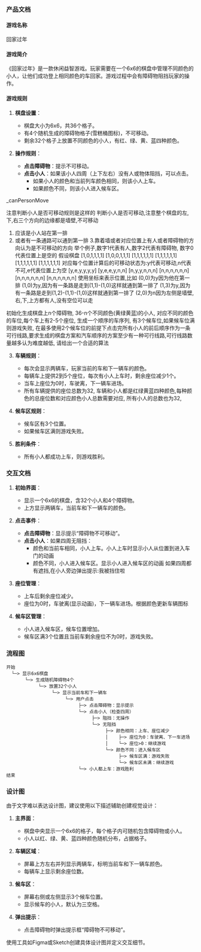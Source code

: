 ### 产品文档

#### 游戏名称
回家过年

#### 游戏简介
《回家过年》是一款休闲益智游戏。玩家需要在一个6x6的棋盘中管理不同颜色的小人，让他们成功登上相同颜色的车回家。游戏过程中会有障碍物阻挡玩家的操作。

#### 游戏规则
1. **棋盘设置**：
   - 棋盘大小为6x6，共36个格子。
   - 有4个随机生成的障碍物格子(雪糕桶图标)，不可移动。
   - 剩余32个格子上放置不同颜色的小人，有红、绿、黄、蓝四种颜色。

2. **操作规则**：
   - **点击障碍物**：提示不可移动。
   - **点击小人**：如果该小人四周（上下左右）没有人或物体阻挡，可以点击。
     - 如果小人的颜色和当前列车颜色相同，则该小人上车。
     - 如果颜色不同，则该小人进入候车区。

  _canPersonMove

 注意判断小人是否可移动规则是这样的
 判断小人是否可移动,注意整个棋盘的左,下,右三个方向的边缘都是墙壁,不可移动
 1. 应该是小人站在第一排
 2. 或者有一条通路可以通到第一排
 3.靠着墙或者对应位置上有人或者障碍物的方向认为是不可移动的方向
 举个例子,数字1代表有人,数字2代表有障碍物, 数字0代表位置上是空的
 假设棋盘
 [1,0,1,1,1,1]
 [1,0,0,1,1,1]
 [1,1,1,1,1,1]
 [1,1,1,1,1,1]
 [1,1,1,1,1,1]
 [1,1,1,1,1,1]
对应每个位置计算后的可移动状态为:y代表可移动,n代表不可,e代表位置上为空
[y,e,y,y,y,y]
[y,e,e,y,n,n]
[n,y,y,n,n,n]
[n,n,n,n,n,n]
[n,n,n,n,n,n]
[n,n,n,n,n,n]
使用坐标来表示位置,比如
(0,0)为y因为他在第一排
(1,0)为y,因为有一条路是走到(1,1)-(1,0)这样就通到第一排了
(1,3)为y,因为有一条路是走到(1,2)-(1,1)-(1,0)这样就通到第一排了
(2,0)为n因为左侧是墙壁,右,下,上方都有人,没有空位可以走

初始化生成棋盘上n个障碍物, 36-n个不同颜色(黄绿黄蓝)的小人, 对应不同的颜色的车位,每个车上有2-5个座位, 生成一个顺序的车序列,
有3个候车位,如果候车位满则游戏失败, 在最多使用2个候车位的前提下点击完所有小人的前后顺序作为一条可行线路,要求生成的棋盘方案和汽车顺序的方案至少有一种可行线路,可行线路数量越多认为难度越低, 请给出一个合适的算法


3. **车辆规则**：
   - 每次会显示两辆车，玩家当前的车和下一辆车的颜色。
   - 每辆车上提供2到5个座位，每次有小人上车时，剩余座位减少1个。
   - 当车上座位为0时，车驶离，下一辆车进场。
   - 所有车辆提供的座位总数为32, 车辆和小人都是红绿黄蓝四种颜色,每种颜色的总座位数和对应颜色小人总数需要对应, 所有小人的总数也为32,


4. **候车区规则**：
   - 候车区有3个位置。
   - 如果候车区满则游戏失败。

5. **胜利条件**：
   - 所有小人都成功上车，则游戏胜利。

### 交互文档

1. **初始界面**：
   - 显示一个6x6的棋盘，含32个小人和4个障碍物。
   - 上方显示两辆车，当前车和下一辆车的颜色。

2. **点击事件**：
   - **点击障碍物**：显示提示“障碍物不可移动”。
   - **点击小人**：如果四周无阻挡：
     - 颜色和当前车相同，小人上车。小人上车时显示小人从位置到进入车门的动画
     - 颜色不同，小人进入候车区。显示小人进入候车区的动画
     如果四周都有遮挡,在小人旁边弹出提示:我被挡住啦

3. **座位管理**：
   - 上车后剩余座位减少。
   - 座位为0时，车驶离(显示动画)，下一辆车进场。根据颜色更新车辆图标

4. **候车区管理**：
   - 小人进入候车区，候车位置增加。
   - 候车区满3个位置且当前车剩余座位不为0时，游戏失败。

### 流程图

```
开始
  └─> 显示6x6棋盘
       └─> 生成随机障碍物4个
            └─> 放置32个小人
                 └─> 显示当前车和下一辆车
                      └─> 用户点击
                           ├─> 点击障碍物：显示提示
                           └─> 点击小人（检查四周）
                                ├─> 阻挡：无操作
                                └─> 无阻挡
                                     ├─> 颜色相同：上车、座位减少
                                     │    ├─> 座位为0：车驶离、下一车进场
                                     │    └─> 座位>0：继续游戏
                                     └─> 颜色不同：进入候车区
                                          ├─> 候车区满：游戏失败
                                          └─> 候车区未满：继续游戏
                           └─> 小人都上车：游戏胜利
结束
```

### 设计图

由于文字难以表达设计图，建议使用以下描述辅助创建视觉设计：

1. **主界面**：
   - 棋盘中央显示一个6x6的格子，每个格子内可随机包含障碍物或小人。
   - 小人以红、绿、黄、蓝四种颜色随机分布，占据格子。
   
2. **车辆区域**：
   - 屏幕上方左右并列显示两辆车，标明当前车和下一辆车颜色。
   - 每辆车上显示剩余座位数。

3. **候车区**：
   - 屏幕右侧或左侧显示3个候车位置。
   - 显示候车的小人，默认为三空格。

4. **弹出提示**：
   - 点击障碍物时弹出提示框“障碍物不可移动”。

使用工具如Figma或Sketch创建具体设计图并定义交互细节。